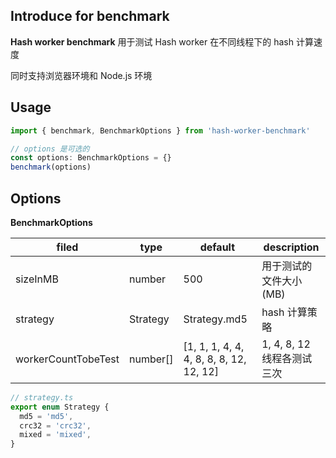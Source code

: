 ## Introduce for benchmark

**Hash worker benchmark** 用于测试 Hash worker 在不同线程下的 hash 计算速度

同时支持浏览器环境和 Node.js 环境

## Usage

```ts
import { benchmark, BenchmarkOptions } from 'hash-worker-benchmark'

// options 是可选的
const options: BenchmarkOptions = {}
benchmark(options)
```

## Options

**BenchmarkOptions**

| filed               | type     | default                                 | description                |
| ------------------- | -------- | --------------------------------------- | -------------------------- |
| sizeInMB            | number   | 500                                     | 用于测试的文件大小 (MB)    |
| strategy            | Strategy | Strategy.md5                            | hash 计算策略              |
| workerCountTobeTest | number[] | [1, 1, 1, 4, 4, 4, 8, 8, 8, 12, 12, 12] | 1, 4, 8, 12 线程各测试三次 |

```ts
// strategy.ts
export enum Strategy {
  md5 = 'md5',
  crc32 = 'crc32',
  mixed = 'mixed',
}
```

